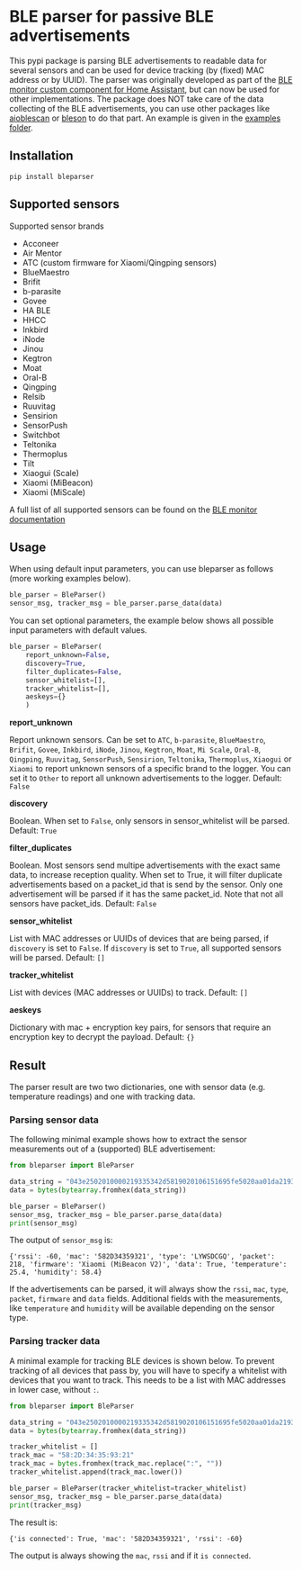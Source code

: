 # BLE parser for passive BLE advertisements

This pypi package is parsing BLE advertisements to readable data for several sensors and can be used for device tracking (by (fixed) MAC address or by UUID). The parser was originally developed as part of the [BLE monitor custom component for Home Assistant](https://github.com/custom-components/ble_monitor), but can now be used for other implementations. The package does NOT take care of the data collecting of the BLE advertisements, you can use other packages like [aioblescan](https://github.com/frawau/aioblescan) or [bleson](https://bleson.readthedocs.io/en/latest/index.html) to do that part. An example is given in the [examples folder](https://github.com/Ernst79/bleparser/tree/master/examples).

## Installation

```
pip install bleparser
```

## Supported sensors

Supported sensor brands

- Acconeer
- Air Mentor
- ATC (custom firmware for Xiaomi/Qingping sensors)
- BlueMaestro
- Brifit
- b-parasite
- Govee
- HA BLE
- HHCC
- Inkbird
- iNode
- Jinou
- Kegtron
- Moat
- Oral-B
- Qingping
- Relsib
- Ruuvitag
- Sensirion
- SensorPush
- Switchbot
- Teltonika
- Thermoplus
- Tilt
- Xiaogui (Scale)
- Xiaomi (MiBeacon)
- Xiaomi (MiScale)

A full list of all supported sensors can be found on the [BLE monitor documentation](https://github.com/custom-components/ble_monitor)

## Usage

When using default input parameters, you can use bleparser as follows (more working examples below). 

```python
ble_parser = BleParser()
sensor_msg, tracker_msg = ble_parser.parse_data(data)
```

You can set optional parameters, the example below shows all possible input parameters with default values.

```python
ble_parser = BleParser(
    report_unknown=False,
    discovery=True,
    filter_duplicates=False,
    sensor_whitelist=[],
    tracker_whitelist=[],
    aeskeys={}
    )
```

**report_unknown**

Report unknown sensors. Can be set to `ATC`, `b-parasite`, `BlueMaestro`, `Brifit`, `Govee`, `Inkbird`, `iNode`, `Jinou`, `Kegtron`, `Moat`, `Mi Scale`, `Oral-B`, `Qingping`, `Ruuvitag`, `SensorPush`, `Sensirion`, `Teltonika`, `Thermoplus`, `Xiaogui` or `Xiaomi` to report unknown sensors of a specific brand to the logger. You can set it to `Other` to report all unknown advertisements to the logger. Default: `False`

**discovery**

Boolean. When set to `False`, only sensors in sensor_whitelist will be parsed. Default: `True`

**filter_duplicates**

Boolean. Most sensors send multipe advertisements with the exact same data, to increase reception quality. When set to True, it will filter duplicate advertisements based on a packet_id that is send by the sensor. Only one advertisement will be parsed if it has the same packet_id. Note that not all sensors have packet_ids. Default: `False` 

**sensor_whitelist**

List with MAC addresses or UUIDs of devices that are being parsed, if `discovery` is set to `False`. If `discovery` is set to `True`, all supported sensors will be parsed. Default: `[]`

**tracker_whitelist**

List with devices (MAC addresses or UUIDs) to track. Default: `[]`

**aeskeys**

Dictionary with mac + encryption key pairs, for sensors that require an encryption key to decrypt the payload. Default: `{}`

## Result

The parser result are two two dictionaries, one with sensor data (e.g. temperature readings) and one with tracking data.

### Parsing sensor data

The following minimal example shows how to extract the sensor measurements out of a (supported) BLE advertisement:

```python
from bleparser import BleParser

data_string = "043e2502010000219335342d5819020106151695fe5020aa01da219335342d580d1004fe004802c4"
data = bytes(bytearray.fromhex(data_string))

ble_parser = BleParser()
sensor_msg, tracker_msg = ble_parser.parse_data(data)
print(sensor_msg)
```

The output of `sensor_msg` is:

```
{'rssi': -60, 'mac': '582D34359321', 'type': 'LYWSDCGQ', 'packet': 218, 'firmware': 'Xiaomi (MiBeacon V2)', 'data': True, 'temperature': 25.4, 'humidity': 58.4}
```

If the advertisements can be parsed, it will always show the `rssi`, `mac`, `type`, `packet`, `firmware` and `data` fields. Additional fields with the measurements, like `temperature` and `humidity` will be available depending on the sensor type.

### Parsing tracker data

A minimal example for tracking BLE devices is shown below. To prevent tracking of all devices that pass by, you will have to specify a whitelist with devices that you want to track. This needs to be a list with MAC addresses in lower case, without `:`. 

```python
from bleparser import BleParser

data_string = "043e2502010000219335342d5819020106151695fe5020aa01da219335342d580d1004fe004802c4"
data = bytes(bytearray.fromhex(data_string))

tracker_whitelist = []
track_mac = "58:2D:34:35:93:21"
track_mac = bytes.fromhex(track_mac.replace(":", ""))
tracker_whitelist.append(track_mac.lower())

ble_parser = BleParser(tracker_whitelist=tracker_whitelist)
sensor_msg, tracker_msg = ble_parser.parse_data(data)
print(tracker_msg)
```

The result is:

```
{'is connected': True, 'mac': '582D34359321', 'rssi': -60}
```

The output is always showing the `mac`, `rssi` and if it `is connected`. 
